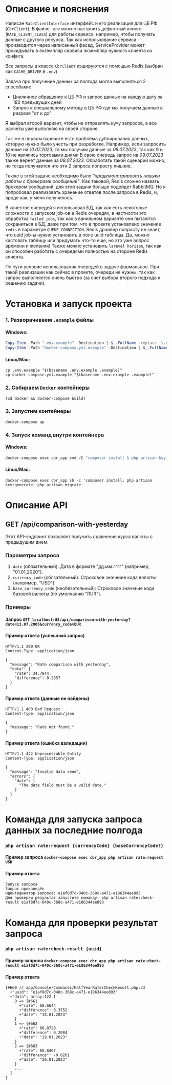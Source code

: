 # Описание и пояснения

Написан `RateClientInterface` интерфейс и его реализация для ЦБ РФ (`CbrClient`);
В файле `.env` можно настроить дефолтный клиент (`RATE_CLIENT_CLASS`) для работы сервиса, например, чтобы получать данные с другого ресурса.
Так как использование сервиса производится через написанный фасад, ServiceProvider может прокидывать в экземпляр сервиса экземпляр нужного клиента из конфига.

Все запросы в классе `CbrClient` кэшируются с помощью Redis (выбран как `CACHE_DRIVER` в `.env`)

Задача про получение данных за полгода могла выполняться 2 способами:
* Цикличное обращение к ЦБ РФ и запрос данных на каждую дату за 180 предыдущих дней
* Запрос к специальному методу в ЦБ РФ где мы получаем данные в разрезе "от и до"

Я выбрал второй вариант, чтобы не отправлять кучу запросов, а все расчеты уже выполняю на своей стороне.

Так же в первом варианте есть проблема дублирования данных, которую нужно было учесть при разработке.
Например, если запросить данные на _10.07.2023_, то мы получим данные за _08.07.2023_, так как 9 и 10 не являлись торговыми днями
В свою очередь запрос на _09.07.2023_ также вернет данные за _08.07.2023_.
Обработать такой сценарий можно, но тогда получается что эти 2 запроса попросту лишние.

Также в этой задаче необходимо было _"продемонстрировать навыки работы с брокерами сообщений"_.
Как таковой, Redis сложно назвать брокером сообщений, для этой задачи больше подойдет RabbitMQ.
Но я попробовал реализовать хранение ответов после запроса в Redis, и, вроде как, у меня получилось.

В качестве очередей я использовал БД, так как есть некоторые сложности с запуском job-ов в Redis очередях, 
в частности это обработка `failed_jobs`, так как в ванильном варианте они пытаются сохраниться в БД, даже при том,
что в проекте установлено значение `redis` в параметре `QUEUE_CONNECTION`. Redis драйвер попросту не знает,
что uuid job-ы нужно установить в поле uuid таблицы. Да, можно кастовать таблицу или придумать что-то еще, но это уже вопрос времени и желания)
Также можно установить `laravel horizon`, так как он способен работать с очередями полностью на стороне Redis клиента.

По сути условие использования очередей в задаче формальное.
При такой реализации как сейчас в проекте, очереди не нужны,
так как запрос выполняется очень быстро (за счет выбора второго подхода к решению задачи).

# Установка и запуск проекта

### 1. Разворачиваем `.example` файлы
#### Windows:
```powershell
Copy-Item -Path ".env.example" -Destination { $_.FullName -replace '\.example$', '' }
Copy-Item -Path "docker-compose.yml.example" -Destination { $_.FullName -replace '\.example$', '' }
```
#### Linux/Mac:
```
cp .env.example "$(basename .env.example .example)"
cp docker-compose.yml.example "$(basename .env.example .example)"
```

### 2. Собираем `Docker` контейнеры
```
(cd docker && docker-compose build)
```

### 3. Запустим контейнеры
```
docker-compose up
```

### 4. Запуск команд внутри контейнера
#### Windows:
```powershell
docker-compose exec cbr_app cmd /C "composer install & php artisan key:generate & php artisan migrate"
```
#### Linux/Mac:
```
docker-compose exec cbr_app sh -c 'composer install; php artisan key:generate; php artisan migrate'
```

# Описание API
## GET /api/comparison-with-yesterday
Этот API-эндпоинт позволяет получить сравнение курса валюты с предыдущим днем.
### Параметры запроса
1. `date` (обязательный): Дата в формате "дд.мм.гггг" (например, "01.01.2020").
2. `currency_code` (обязательный): Строковое значение кода валюты (например, "USD").
3. `base_currency_code` (необязательный): Строковое значение кода базовой валюты (по умолчанию "RUR").

### Примеры
#### Запрос `GET localhost:88/api/comparison-with-yesterday?date=13.07.2005&currency_code=EUR`
#### Пример ответа (успешный запрос)
```
HTTP/1.1 200 OK
Content-Type: application/json

{
  "message": "Rate comparison with yesterday",
  "data": {
    "rate": 34.7844,
    "difference": 0.2857
  }
}
```
#### Пример ответа (данные не найдены)
```
HTTP/1.1 400 Bad Request
Content-Type: application/json

{
  "message": "Rate not found."
}
```
#### Пример ответа (ошибка валидации)
```
HTTP/1.1 422 Unprocessable Entity
Content-Type: application/json

{
  "message": "Invalid data send",
  "errors": {
    "date": [
      "The date field must be a valid date."
    ]
  }
}
```

# Команда для запуска запроса данных за последние полгода
### `php artisan rate:request {currencyCode} {baseCurrencyCode?}`
#### Пример запроса ```docker-compose exec cbr_app php artisan rate:request USD```
#### Пример ответа
```
Запуск запроса
Запрос произведён
Идентификатор запроса: e1af8d7c-040c-368c-a471-e186344ee893
Для проверки результат запустите команду: php artisan rate:check-result e1af8d7c-040c-368c-a471-e186344ee893
```

# Команда для проверки результат запроса
### `php artisan rate:check-result {uuid}`
#### Пример запроса ```docker-compose exec cbr_app php artisan rate:check-result e1af8d7c-040c-368c-a471-e186344ee893```
#### Пример ответа
```
{#660 // app/Console/Commands/HalfYearRatesCheckResult.php:33
  +"uuid": "e1af8d7c-040c-368c-a471-e186344ee893"
  +"data": array:122 [
    0 => {#661
      +"rate": 68.6644
      +"difference": 0.3752
      +"date": "18.01.2023"
    }
    1 => {#662
      +"rate": 68.8728
      +"difference": 0.2084
      +"date": "19.01.2023"
    }
    2 => {#663
      +"rate": 68.8467
      +"difference": -0.0261
      +"date": "20.01.2023"
    }
    ...
  ]
}
```
